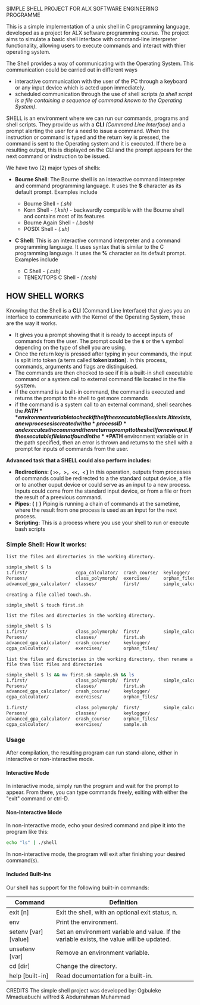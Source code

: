SIMPLE SHELL PROJECT FOR ALX SOFTWARE ENGINEERING PROGRAMME


This is a simple implementation of a unix shell in C programming language, developed as a project for ALX software programming course. The project aims to simulate a basic shell interface with command-line interpreter functionality, allowing users to execute commands and interact with thier operating system.


The Shell provides a way of communicating with the Operating System. This communication could be carried out in different ways

- interactive communication with the user of the PC through a keyboard or any input device which is acted upon immediately.
- scheduled communication through the use of shell scripts *(a shell script is a file containing a sequence of command known to the Operating System)*.

SHELL is an environment where we can run our commands, programs and shell scripts. They provide us with a **CLI** *(Command Line Interface)* and a prompt alerting the user for a need to issue a command. When the instruction or command is typed and the return key is pressed, the command is sent to the Operating system and it is executed. If there be a resulting output, this is displayed on the CLI and the prompt appears for the next command or instruction to be issued.
  
We have two (2) major types of shells:

- **Bourne Shell**: The Bourne shell is an interactive command interpreter and command programming language. It uses the **$** character as its default prompt. Examples include
  - Bourne Shell - *(.sh)*
  - Korn Shell - *(.ksh)* - backwardly compatible with the Bourne shell and contains most of its features
  - Bourne Again Shell - *(.bash)*
  - POSIX Shell - *(.sh)*
 
- **C Shell**: This is an interactive command interpreter and a command programming language. It uses syntax that is similar to the C programming language. It uses the **%** character as its default prompt. Examples include
  - C Shell - *(.csh)*
  - TENEX/TOPS C Shell - *(.tcsh)*
 
## HOW SHELL WORKS

Knowing that the Shell is a **CLI** (Command Line Interface) that gives you an interface to communicate with the Kernel of the Operating System, these are the way it works.
- It gives you a prompt showing that it is ready to accept inputs of commands from the user. The prompt could be the **`$`** or the **`%`** symbol depending on the type of shell you are using.
- Once the return key is pressed after typing in your commands, the input is split into token (a term called **tokenization**). In this process, commands, arguments and flags are distinguised.
- The commands are then checked to see if it is a built-in shell executable command or a system call to external command file located in the file systtem.
- if the command is a built-in command, the command is executed and returns the prompt to the shell to get more commands
- if the command is a system call to an external command, shell searches the **$PATH** environment variable to check if the if the executable file exists. It it exists, a new proceses is created with a *processID* and executes the command then returns prompt to the shell for new input. If the executable file is not found in the **$PATH** environment variable or in the path specified, then an error is thrown and returns to the shell with a prompt for inputs of commands from the user.

**Advanced task that a SHELL could also perform includes:**

- **Redirections: ( `>>, >, <<, <` )** In this operation, outputs from processes of commands could be redirected to a the standard output device, a file or to another ouput device or could serve as an input to a new process. Inputs could come from the standard input device, or from a file or from the result of a preevious command.
- **Pipes: ( `|` )** Piping is running a chain of commands at the sametime, where the result from one process is used as an input for the next process. 
- **Scripting:** This is a process where you use your shell to run or execute bash scripts 

### Simple Shell: How it works:

`list the files and directories in the working directory.`
```bash
simple_shell $ ls
1.first/                  cgpa_calculator/  crash_course/  keylogger/
Persons/                  class_polymorph/  exercises/     orphan_files/
advanced_gpa_calculator/  classes/          first/         simple_calculator/
```

`creating a file called touch.sh.`
```bash
simple_shell $ touch first.sh
```

`list the files and directories in the working directory.`
```bash
simple_shell $ ls
1.first/                  class_polymorph/  first/         simple_calculator/
Persons/                  classes/          first.sh
advanced_gpa_calculator/  crash_course/     keylogger/
cgpa_calculator/          exercises/        orphan_files/
```

`list the files and directories in the working directory, then rename a file then list files and directories`
```bash
simple_shell $ ls && mv first.sh sample.sh && ls
1.first/                  class_polymorph/  first/         simple_calculator/
Persons/                  classes/          first.sh
advanced_gpa_calculator/  crash_course/     keylogger/
cgpa_calculator/          exercises/        orphan_files/

1.first/                  class_polymorph/  first/         simple_calculator/
Persons/                  classes/          keylogger/
advanced_gpa_calculator/  crash_course/     orphan_files/
cgpa_calculator/          exercises/        sample.sh
```

### Usage

After compilation, the resulting program can run stand-alone, either in interactive or non-interactive mode.

#### Interactive Mode

In interactive mode, simply run the program and wait for the prompt to appear. From there, you can type commands freely, exiting with either the "exit" command or ctrl-D.

#### Non-Interactive Mode

In non-interactive mode, echo your desired command and pipe it into the program like this:

```sh
echo "ls" | ./shell
```

In non-interactive mode, the program will exit after finishing your desired command(s).

#### Included Built-Ins

Our shell has support for the following built-in commands:

| Command             | Definition                                                                                |
| ------------------- | ----------------------------------------------------------------------------------------- |
| exit [n]            | Exit the shell, with an optional exit status, n.                                          |
| env                 | Print the environment.                                                                    |
| setenv [var][value] | Set an environment variable and value. If the variable exists, the value will be updated. |
| unsetenv [var]      | Remove an environment variable.                                                           |
| cd [dir]            | Change the directory.                                                                     |
| help [built-in]     | Read documentation for a built-in.                                                        |
CREDITS
The simple shell project was developed by:
 Ogbuleke Mmaduabuchi wilfred & Abdurrahman Muhammad
